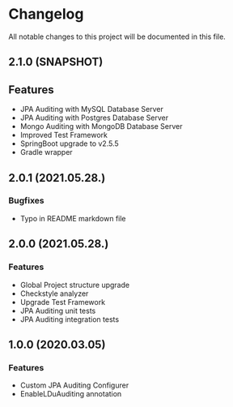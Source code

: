 # Changelog

All notable changes to this project will be documented in this file.

## 2.1.0 (SNAPSHOT)

## Features

* JPA Auditing with MySQL Database Server
* JPA Auditing with Postgres Database Server
* Mongo Auditing with MongoDB Database Server
* Improved Test Framework
* SpringBoot upgrade to v2.5.5
* Gradle wrapper

## 2.0.1 (2021.05.28.)

### Bugfixes

* Typo in README markdown file

## 2.0.0 (2021.05.28.)

### Features

* Global Project structure upgrade
* Checkstyle analyzer
* Upgrade Test Framework
* JPA Auditing unit tests
* JPA Auditing integration tests

## 1.0.0 (2020.03.05)

### Features

* Custom JPA Auditing Configurer
* EnableLDuAuditing annotation
